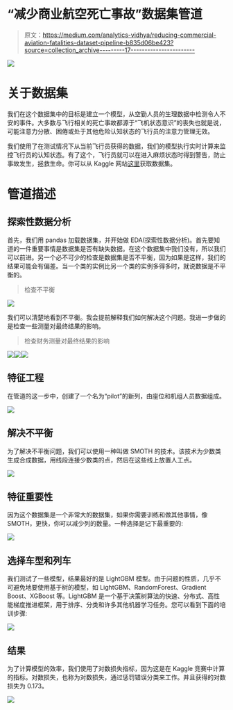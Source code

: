 # “减少商业航空死亡事故”数据集管道

> 原文：<https://medium.com/analytics-vidhya/reducing-commercial-aviation-fatalities-dataset-pipeline-b835d06be423?source=collection_archive---------17----------------------->

![](img/a92f693199132668f774f027db8bd8a1.png)

# 关于数据集

我们在这个数据集中的目标是建立一个模型，从空勤人员的生理数据中检测令人不安的事件。大多数与飞行相关的死亡事故都源于“飞机状态意识”的丧失也就是说，可能注意力分散、困倦或处于其他危险认知状态的飞行员的注意力管理无效。

我们使用了在测试情况下从当前飞行员获得的数据，我们的模型执行实时计算来监控飞行员的认知状态。有了这个，飞行员就可以在进入麻烦状态时得到警告，防止事故发生，拯救生命。你可以从 Kaggle 网站[这里](https://www.kaggle.com/c/reducing-commercial-aviation-fatalities/overview)获取数据集。

# 管道描述

## 探索性数据分析

首先，我们用 pandas 加载数据集，并开始做 EDA(探索性数据分析)。首先要知道的一件重要事情是数据集是否有缺失数据。在这个数据集中我们没有，所以我们可以前进。另一个必不可少的检查是数据集是否不平衡，因为如果是这样，我们的结果可能会有偏差。当一个类的实例比另一个类的实例多得多时，就说数据是不平衡的。

> 检查不平衡

![](img/47f9eeb4b07686914d4c201affa9c0f3.png)

我们可以清楚地看到不平衡。我会提前解释我们如何解决这个问题。我进一步做的是检查一些测量对最终结果的影响。

> 检查财务测量对最终结果的影响

![](img/1d9f6831c3aba52d4d2a67b07aab650b.png)![](img/fd72ff6eb71528505e07654d60a5a474.png)![](img/cc28d5de90dcee9d9d903ea622edfe7d.png)

## 特征工程

在管道的这一步中，创建了一个名为“pilot”的新列，由座位和机组人员数据组成。

![](img/e5adb0d18c490f56e2dba53c05f8b029.png)

## 解决不平衡

为了解决不平衡问题，我们可以使用一种叫做 SMOTH 的技术。该技术为少数类生成合成数据，用线段连接少数类的点，然后在这些线上放置人工点。

![](img/f692e0c20d829306036cf42a0689a00e.png)

## 特征重要性

因为这个数据集是一个非常大的数据集，如果你需要训练和做其他事情，像 SMOTH，更快，你可以减少列的数量。一种选择是记下最重要的:

![](img/24c7a29db278b98beefc1460a6b4bc73.png)

## 选择车型和列车

我们测试了一些模型，结果最好的是 LightGBM 模型。由于问题的性质，几乎不可避免地要使用基于树的模型，如 LightGBM、RandomForest、Gradient Boost、XGBoost 等。LightGBM 是一个基于决策树算法的快速、分布式、高性能梯度推进框架，用于排序、分类和许多其他机器学习任务。您可以看到下面的培训步骤:

![](img/f1ea09793c75770c2344e4dbb145d3c0.png)

## 结果

为了计算模型的效率，我们使用了对数损失指标，因为这是在 Kaggle 竞赛中计算的指标。对数损失，也称为对数损失，通过惩罚错误分类来工作。并且获得的对数损失为 0.173。

![](img/6e4519db742a4921c5580e60bfa224c0.png)